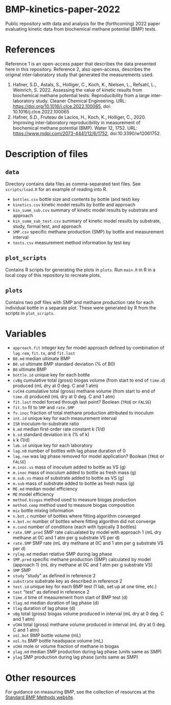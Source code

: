 # BMP-kinetics-paper-2022
Public repository with data and analysis for the (forthcoming) 2022 paper evaluating kinetic data from biochemical methane potential (BMP) tests. 

# References
Reference 1 is an open-access paper that describes the data presented here in this repository.
Reference 2, also open-access, describes the original inter-laboratory study that generated the measurements used.

1. Hafner, S.D., Astals, S., Holliger, C., Koch, K., Nielsen, L., Refsahl, L., Weinrich, S. 2022. Assessing the value of kinetic results from biochemical methane potential tests: Reproducibility from a large inter-laboratory study. Cleaner Chemical Engineering. URL: <https://doi.org/10.1016/j.clce.2022.100065>, doi: 10.1016/j.clce.2022.100065
2. Hafner, S.D., Fruteau de Laclos, H., Koch, K., Holliger, C., 2020. Improving inter-laboratory reproducibility in measurement of biochemical methane potential (BMP). Water 12, 1752. URL: <https://www.mdpi.com/2073-4441/12/6/1752>, doi:10.3390/w12061752. 

# Description of files
## `data`
Directory contains data files as comma-separated text files.
See `scripts/load.R` for an example of reading into R.

* `bottles.csv` bottle size and contents by bottle (and test) key
* `kinetics.csv` kinetic model results by bottle and approach
* `kin_summ_sub.csv` summary of kinetic model results by substrate and approach
* `kin_summ_sub_test.csv` summary of kinetic model results by substrate, study, formal test, and approach
* `SMP.csv` specific methane production (SMP) by bottle and measurement interval
* `tests.csv` measurement method information by test key

## `plot_scripts`
Contains R scripts for generating the plots in `plots`.
Run `main.R` in R in a local copy of this repository to recreate plots.

## `plots`
Contains two pdf files with SMP and methane production rate for each individual bottle in a separate plot.
These were generated by R from the scripts in `plot_scripts`.

# Variables
* `approach.fit` integer key for model approach defined by combination of  `lag.rem`, `fit.to`, and `fit.last`
* `B0.md` median ultimate BMP
* `B0.sd` ultimate BMP standard deviation (% of B0)
* `B0` ultimate BMP
* `bottle.id` unique key for each bottle
* `cvBg` cumulative total (gross) biogas volume (from start to end of `time.d`) produced (mL dry at 0 deg. C and 1 atm)
* `cvCH4` cumulative total (gross) methane volume (from start to end of `time.d`) produced (mL dry at 0 deg. C and 1 atm)
* `fit.last` model forced through last point? Boolean (`TRUE` or `FALSE`) 
* `fit.to` fit to `SMP` and `rate.SMP`
* `fv.inoc` fraction of total methane production attributed to inoculum
* `int.id` unique key for each measurement interval
* `ISR` inoculum-to-substrate ratio
* `k.md` median first-order rate constant k (1/d)
* `k.sd` standard deviation in k (% of k)
* `k` k (1/d)
* `lab.id` unique key for each laboratory
* `lag.n0` number of bottles with lag phase duration of 0
* `lag.rem` was lag phase removed for model application? Boolean (`TRUE` or `FALSE`) 
* `m.inoc.vs` mass of inoculum added to bottle as VS (g)
* `m.inoc` mass of inoculum added to bottle as fresh mass (g)
* `m.sub.vs` mass of substrate added to bottle as VS (g)
* `m.sub` mass of substrate added to bottle as fresh mass (g)
* `ME.md` median model efficiency
* `ME` model efficiency
* `method.biogas` method used to measure biogas production
* `method.comp` method used to measure biogas composition
* `mix` bottle mixing information
* `n.bot.c` number of bottles where fitting algorithm converged
* `n.bot.nc` number of bottles where fitting algorithm did not converge
* `n.cond` number of conditions (each with typically 3 bottles)
* `rate.SMP.pred` SMP rate calcualated by model with approach 1 (mL dry methane at 0C and 1 atm per g substrate VS per d)
* `rate.SMP` SMP rate (mL dry methane at 0C and 1 atm per g substrate VS per d)
* `rylag.md` median relative SMP during lag phase
* `SMP.pred` specific methane production (SMP) calculated by model (approach 1) (mL dry methane at 0C and 1 atm per g substrate VS)
* `SMP` SMP
* `study` "study" as defined in reference 2
* `substrate` substrate key as described in reference 2
* `test.id` unique key for each BMP test (1 lab, set up at one time, etc.)
* `test` "test" as defined in reference 2
* `time.d` time of measurement from start of BMP test (d)
* `tlag.md` median duration of lag phase (d)
* `tlag` duration of lag phase (d)
* `vBg` total (gross) biogas volume produced in interval (mL dry at 0 deg. C and 1 atm)
* `vCH4` total (gross) methane volume produced in interval (mL dry at 0 deg. C and 1 atm)
* `vol.bot` BMP bottle volume (mL)
* `vol.hs` BMP bottle headspace volume (mL)
* `xCH4` mole or volume fraction of methane in biogas
* `ylag.md` median SMP production during lag phase (units same as SMP)
* `ylag` SMP production during lag phase (units same as SMP)

# Other resources
For guidance on measuring BMP, see the collection of resources at the [Standard BMP Methods website](https://www.dbfz.de/en/bmp/).

